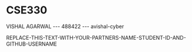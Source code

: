 # CSE330
VISHAL AGARWAL --- 488422 --- avishal-cyber

REPLACE-THIS-TEXT-WITH-YOUR-PARTNERS-NAME-STUDENT-ID-AND-GITHUB-USERNAME
